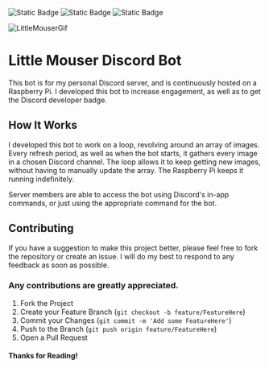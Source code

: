 ![Static Badge](https://img.shields.io/badge/JavaScript-00B6D5?style=flat-square&logo=javascript&logoColor=FFFFFF)
![Static Badge](https://img.shields.io/badge/Node.js-BECC00?style=flat-square&logo=node.js&logoColor=FFFFFF)
![Static Badge](https://img.shields.io/badge/Discord-EA213A?style=flat-square&logo=discord&logoColor=FFFFFF)


![LittleMouserGif](https://github.com/user-attachments/assets/9a37eba2-eb5f-4aed-908e-a2502366306b)
# Little Mouser Discord Bot

This bot is for my personal Discord server, and is continuously hosted on a Raspberry Pi. I developed this bot to increase engagement, as well as to get the Discord developer badge. 

## How It Works
I developed this bot to work on a loop, revolving around an array of images. Every refresh period, as well as when the bot starts, it gathers every image in a chosen Discord channel. The loop allows it to keep getting new images, without having 
to manually update the array. The Raspberry Pi keeps it running indefinitely.

Server members are able to access the bot using Discord's in-app commands, or just using the appropriate command for the bot. 

## Contributing
If you have a suggestion to make this project better, please feel free to fork the repository or create an issue. I will do my best to respond to any feedback as soon as possible.

### Any contributions are greatly appreciated.

1. Fork the Project
2. Create your Feature Branch (`git checkout -b feature/FeatureHere`)
3. Commit your Changes (`git commit -m 'Add some FeatureHere'`)
4. Push to the Branch (`git push origin feature/FeatureHere`)
5. Open a Pull Request 

#### Thanks for Reading!
